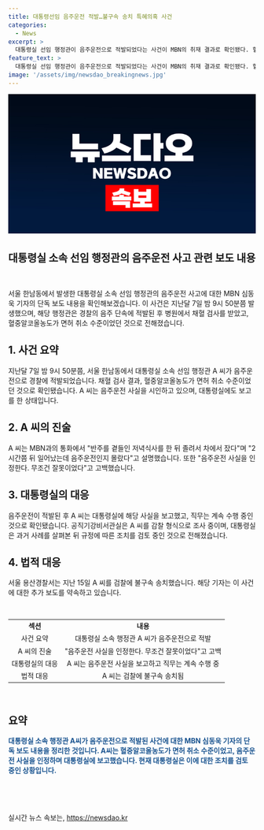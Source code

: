 ```yaml
---
title: 대통령선임 음주운전 적발…불구속 송치 특혜의혹 사건
categories:
  - News
excerpt: >
  대통령실 선임 행정관이 음주운전으로 적발되었다는 사건이 MBN의 취재 결과로 확인됐다. 혈중알코올농도가 면허 취소 수준이었던 A 씨는 음주운전을 인정한다고 밝히고, 해당 사실은 대통령실에 보고됐으며, 현재 직무는 계속 수행 중이라고 한다. 경찰은 A 씨를 검찰에 불구속 송치했고, 대통령실은 규정에 따른 조치를 검토 중이라고 전해졌다.
feature_text: >
  대통령실 선임 행정관이 음주운전으로 적발되었다는 사건이 MBN의 취재 결과로 확인됐다. 혈중알코올농도가 면허 취소 수준이었던 A 씨는 음주운전을 인정한다고 밝히고, 해당 사실은 대통령실에 보고됐으며, 현재 직무는 계속 수행 중이라고 한다. 경찰은 A 씨를 검찰에 불구속 송치했고, 대통령실은 규정에 따른 조치를 검토 중이라고 전해졌다.
image: '/assets/img/newsdao_breakingnews.jpg'
---
```


<p><img src="/assets/img/newsdao_breakingnews.jpg" alt="flaretime 속보" /></p>

<h2 data-ke-size="size26"><b>대통령실 소속 선임 행정관의 음주운전 사고 관련 보도 내용</b></h2>

<p data-ke-size="size16">&nbsp;</p>

<p data-ke-size="size16">서울 한남동에서 발생한 대통령실 소속 선임 행정관의 음주운전 사고에 대한 MBN 심동욱 기자의 단독 보도 내용을 확인해보겠습니다. 이 사건은 지난달 7일 밤 9시 50분쯤 발생했으며, 해당 행정관은 경찰의 음주 단속에 적발된 후 병원에서 채혈 검사를 받았고, 혈중알코올농도가 면허 취소 수준이었던 것으로 전해졌습니다.</p>

<h2 data-ke-size="size24">1. 사건 요약</h2>

<p data-ke-size="size16">지난달 7일 밤 9시 50분쯤, 서울 한남동에서 대통령실 소속 선임 행정관 A 씨가 음주운전으로 경찰에 적발되었습니다. 채혈 검사 결과, 혈중알코올농도가 면허 취소 수준이었던 것으로 확인됐습니다. A 씨는 음주운전 사실을 시인하고 있으며, 대통령실에도 보고를 한 상태입니다.</p>

<h2 data-ke-size="size24">2. A 씨의 진술</h2>

<p data-ke-size="size16">A 씨는 MBN과의 통화에서 "반주를 곁들인 저녁식사를 한 뒤 졸려서 차에서 잤다"며 "2시간쯤 뒤 일어났는데 음주운전인지 몰랐다"고 설명했습니다. 또한 "음주운전 사실을 인정한다. 무조건 잘못이었다"고 고백했습니다.</p>

<h2 data-ke-size="size24">3. 대통령실의 대응</h2>

<p data-ke-size="size16">음주운전이 적발된 후 A 씨는 대통령실에 해당 사실을 보고했고, 직무는 계속 수행 중인 것으로 확인됐습니다. 공직기강비서관실은 A 씨를 감찰 형식으로 조사 중이며, 대통령실은 과거 사례를 살펴본 뒤 규정에 따른 조치를 검토 중인 것으로 전해졌습니다.</p>

<h2 data-ke-size="size24">4. 법적 대응</h2>

<p data-ke-size="size16">서울 용산경찰서는 지난 15일 A 씨를 검찰에 불구속 송치했습니다. 해당 기자는 이 사건에 대한 추가 보도를 약속하고 있습니다.</p>

<p data-ke-size="size16">&nbsp;</p>

<table>
    <tbody>
        <tr>
            <td style="text-align: center; height: 17px;"><b>섹션</b></td>
            <td style="text-align: center; height: 17px;"><b>내용</b></td>
        </tr>
        <tr>
            <td style="text-align: center;">사건 요약</td>
            <td style="text-align: center;">대통령실 소속 행정관 A 씨가 음주운전으로 적발</td>
        </tr>
        <tr>
            <td style="text-align: center;">A 씨의 진술</td>
            <td style="text-align: center;">"음주운전 사실을 인정한다. 무조건 잘못이었다"고 고백</td>
        </tr>
        <tr>
            <td style="text-align: center;">대통령실의 대응</td>
            <td style="text-align: center;">A 씨는 음주운전 사실을 보고하고 직무는 계속 수행 중</td>
        </tr>
        <tr>
            <td style="text-align: center;">법적 대응</td>
            <td style="text-align: center;">A 씨는 검찰에 불구속 송치됨</li>
        </tr>
    </tbody>
</table>

<p data-ke-size="size16">&nbsp;</p>

<h2 data-ke-size="size24">요약</h2>

<p data-ke-size="size16"><b><span style="color: #1a5490;">대통령실 소속 행정관 A씨가 음주운전으로 적발된 사건에 대한 MBN 심동욱 기자의 단독 보도 내용을 정리한 것입니다. A씨는 혈중알코올농도가 면허 취소 수준이었고, 음주운전 사실을 인정하며 대통령실에 보고했습니다. 현재 대통령실은 이에 대한 조치를 검토 중인 상황입니다.</span></b></p>

<p data-ke-size="size16">&nbsp;</p>

<p data-ke-size="size16">&nbsp;</p>
실시간 뉴스 속보는, <a href="https://newsdao.kr" rel="dofollow">https://newsdao.kr</a>


